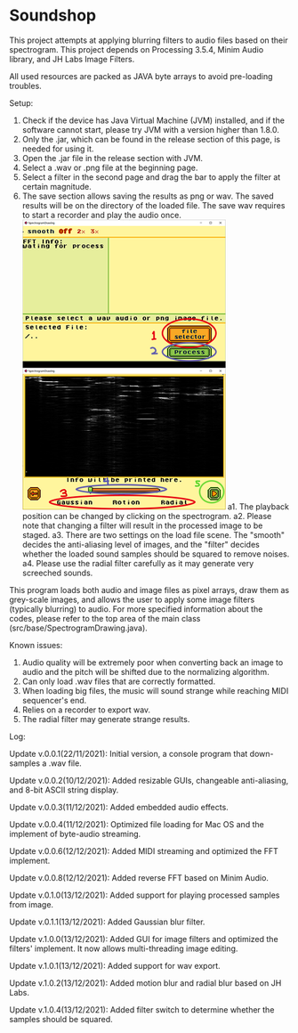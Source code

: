 # Soundshop
This project attempts at applying blurring filters to audio files based on their spectrogram. This project depends on Processing 3.5.4, Minim Audio library, and JH Labs Image Filters.

All used resources are packed as JAVA byte arrays to avoid pre-loading troubles.

Setup:
1. Check if the device has Java Virtual Machine (JVM) installed, and if the software cannot start, please try JVM with a version higher than 1.8.0.
2. Only the .jar, which can be found in the release section of this page, is needed for using it.
3. Open the .jar file in the release section with JVM.
4. Select a .wav or .png file at the beginning page.
5. Select a filter in the second page and drag the bar to apply the filter at certain magnitude.
6. The save section allows saving the results as png or wav. The saved results will be on the directory of the loaded file. The save wav requires to start a recorder and play the audio once.
![image](https://github.com/El-Mundo/Soundshop/blob/master/guide.png)
a1. The playback position can be changed by clicking on the spectrogram.
a2. Please note that changing a filter will result in the processed image to be staged.
a3. There are two settings on the load file scene. The "smooth" decides the anti-aliasing level of images, and the "filter" decides whether the loaded sound samples should be squared to remove noises.
a4. Please use the radial filter carefully as it may generate very screeched sounds.

This program loads both audio and image files as pixel arrays, draw them as grey-scale images, and allows the user to apply some image filters (typically blurring) to audio.
For more specified information about the codes, please refer to the top area of the main class (src/base/SpectrogramDrawing.java).

Known issues:
1. Audio quality will be extremely poor when converting back an image to audio and the pitch will be shifted due to the normalizing algorithm.
2. Can only load .wav files that are correctly formatted.
3. When loading big files, the music will sound strange while reaching MIDI sequencer's end.
4. Relies on a recorder to export wav.
5. The radial filter may generate strange results.

Log:

Update v.0.0.1(22/11/2021): Initial version, a console program that down-samples a .wav file.

Update v.0.0.2(10/12/2021): Added resizable GUIs, changeable anti-aliasing, and 8-bit ASCII string display.

Update v.0.0.3(11/12/2021): Added embedded audio effects.

Update v.0.0.4(11/12/2021): Optimized file loading for Mac OS and the implement of byte-audio streaming.

Update v.0.0.6(12/12/2021): Added MIDI streaming and optimized the FFT implement.

Update v.0.0.8(12/12/2021): Added reverse FFT based on Minim Audio.

Update v.0.1.0(13/12/2021): Added support for playing processed samples from image.

Update v.0.1.1(13/12/2021): Added Gaussian blur filter.

Update v.1.0.0(13/12/2021): Added GUI for image filters and optimized the filters' implement. It now allows multi-threading image editing.

Update v.1.0.1(13/12/2021): Added support for wav export.

Update v.1.0.2(13/12/2021): Added motion blur and radial blur based on JH Labs.

Update v.1.0.4(13/12/2021): Added filter switch to determine whether the samples should be squared.
